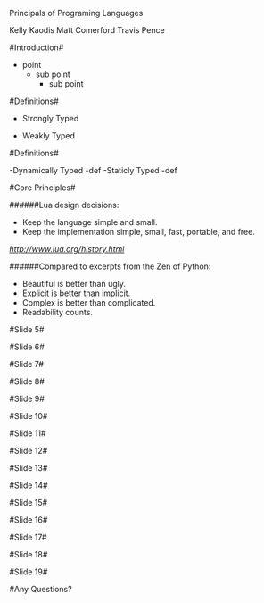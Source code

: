 Principals of Programing Languages

Kelly Kaodis
Matt Comerford
Travis Pence


#Introduction#

- point
  - sub point
	- sub point
	
#Definitions#
- Strongly Typed

- Weakly Typed


#Definitions#

-Dynamically Typed
  -def
-Staticly  Typed
  -def


#Core Principles#

######Lua design decisions: 
- Keep the language simple and small.
- Keep the implementation simple, small, fast, portable, and free.

*http://www.lua.org/history.html*

######Compared to excerpts from the Zen of Python:
- Beautiful is better than ugly.
- Explicit is better than implicit.
- Complex is better than complicated.
- Readability counts.

#Slide 5#

#Slide 6#

#Slide 7#

#Slide 8#

#Slide 9#

#Slide 10#

#Slide 11#

#Slide 12#

#Slide 13#

#Slide 14#

#Slide 15#

#Slide 16#

#Slide 17#

#Slide 18#

#Slide 19#

#Any Questions? 
